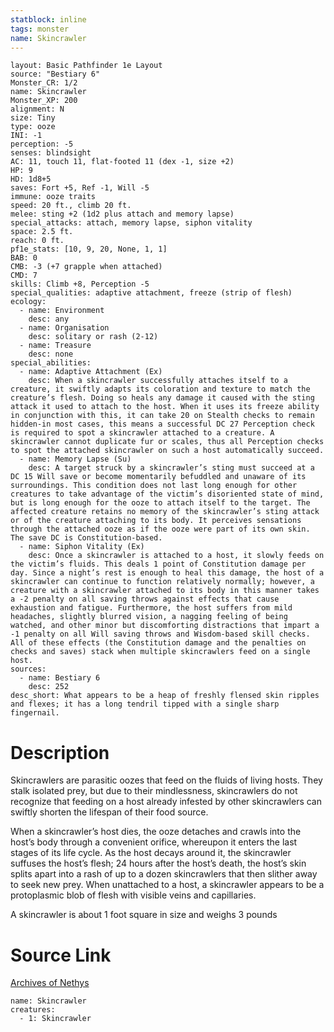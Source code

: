 ```yaml
---
statblock: inline
tags: monster
name: Skincrawler
---
```

```statblock
layout: Basic Pathfinder 1e Layout
source: "Bestiary 6"
Monster_CR: 1/2
name: Skincrawler
Monster_XP: 200
alignment: N
size: Tiny
type: ooze
INI: -1
perception: -5
senses: blindsight
AC: 11, touch 11, flat-footed 11 (dex -1, size +2)
HP: 9
HD: 1d8+5
saves: Fort +5, Ref -1, Will -5
immune: ooze traits
speed: 20 ft., climb 20 ft.
melee: sting +2 (1d2 plus attach and memory lapse)
special_attacks: attach, memory lapse, siphon vitality
space: 2.5 ft.
reach: 0 ft.
pf1e_stats: [10, 9, 20, None, 1, 1]
BAB: 0
CMB: -3 (+7 grapple when attached)
CMD: 7
skills: Climb +8, Perception -5
special_qualities: adaptive attachment, freeze (strip of flesh)
ecology:
  - name: Environment
    desc: any
  - name: Organisation
    desc: solitary or rash (2-12)
  - name: Treasure
    desc: none
special_abilities:
  - name: Adaptive Attachment (Ex)
    desc: When a skincrawler successfully attaches itself to a creature, it swiftly adapts its coloration and texture to match the creature’s flesh. Doing so heals any damage it caused with the sting attack it used to attach to the host. When it uses its freeze ability in conjunction with this, it can take 20 on Stealth checks to remain hidden-in most cases, this means a successful DC 27 Perception check is required to spot a skincrawler attached to a creature. A skincrawler cannot duplicate fur or scales, thus all Perception checks to spot the attached skincrawler on such a host automatically succeed.
  - name: Memory Lapse (Su)
    desc: A target struck by a skincrawler’s sting must succeed at a DC 15 Will save or become momentarily befuddled and unaware of its surroundings. This condition does not last long enough for other creatures to take advantage of the victim’s disoriented state of mind, but is long enough for the ooze to attach itself to the target. The affected creature retains no memory of the skincrawler’s sting attack or of the creature attaching to its body. It perceives sensations through the attached ooze as if the ooze were part of its own skin. The save DC is Constitution-based.
  - name: Siphon Vitality (Ex)
    desc: Once a skincrawler is attached to a host, it slowly feeds on the victim’s fluids. This deals 1 point of Constitution damage per day. Since a night’s rest is enough to heal this damage, the host of a skincrawler can continue to function relatively normally; however, a creature with a skincrawler attached to its body in this manner takes a -2 penalty on all saving throws against effects that cause exhaustion and fatigue. Furthermore, the host suffers from mild headaches, slightly blurred vision, a nagging feeling of being watched, and other minor but discomforting distractions that impart a -1 penalty on all Will saving throws and Wisdom-based skill checks. All of these effects (the Constitution damage and the penalties on checks and saves) stack when multiple skincrawlers feed on a single host.
sources:
  - name: Bestiary 6
    desc: 252
desc_short: What appears to be a heap of freshly flensed skin ripples and flexes; it has a long tendril tipped with a single sharp fingernail.
```
# Description
Skincrawlers are parasitic oozes that feed on the fluids of living hosts. They stalk isolated prey, but due to their mindlessness, skincrawlers do not recognize that feeding on a host already infested by other skincrawlers can swiftly shorten the lifespan of their food source. 

When a skincrawler’s host dies, the ooze detaches and crawls into the host’s body through a convenient orifice, whereupon it enters the last stages of its life cycle. As the host decays around it, the skincrawler suffuses the host’s flesh; 24 hours after the host’s death, the host’s skin splits apart into a rash of up to a dozen skincrawlers that then slither away to seek new prey. When unattached to a host, a skincrawler appears to be a protoplasmic blob of flesh with visible veins and capillaries. 

A skincrawler is about 1 foot square in size and weighs 3 pounds
# Source Link
[Archives of Nethys](https://aonprd.com/MonsterDisplay.aspx?ItemName=Skincrawler)
```encounter-table
name: Skincrawler
creatures:
  - 1: Skincrawler
```
